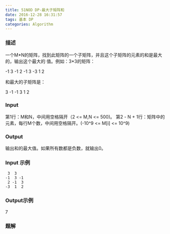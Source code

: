 ```yaml
---
title: 51NOD DP-最大子矩阵和
date: 2016-12-28 16:31:57
tags: 基本 DP
categories: Algorithm
---
```


### 描述

一个M\*N的矩阵，找到此矩阵的一个子矩阵，并且这个子矩阵的元素的和是最大的，输出这个最大的    值。例如：3\*3的矩阵：

-1  3 -1
 2 -1  3 
-3  1  2

和最大的子矩阵是：

 3 -1
-1  3
 1  2

### Input

第1行：M和N，中间用空格隔开（2 <= M,N <= 500)。
第2 - N + 1行：矩阵中的元素，每行M个数，中间用空格隔开。(-10^9 <= M[i] <= 10^9)

### Output

输出和的最大值。如果所有数都是负数，就输出0。

### Input 示例
```
 3  3
-1  3 -1
 2 -1  3
-3  1  2
```
### Output示例

7

### 题解





